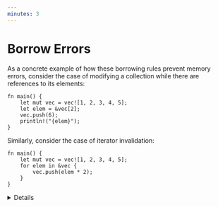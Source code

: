 ```yaml
---
minutes: 3
---
```


# Borrow Errors

As a concrete example of how these borrowing rules prevent memory errors,
consider the case of modifying a collection while there are references to its
elements:

```rust,editable,compile_fail
fn main() {
    let mut vec = vec![1, 2, 3, 4, 5];
    let elem = &vec[2];
    vec.push(6);
    println!("{elem}");
}
```

Similarly, consider the case of iterator invalidation:

```rust,editable,compile_fail
fn main() {
    let mut vec = vec![1, 2, 3, 4, 5];
    for elem in &vec {
        vec.push(elem * 2);
    }
}
```

<details>

- In both of these cases, modifying the collection by pushing new elements into
  it can potentially invalidate existing references to the collection's elements
  if the collection has to reallocate.

</details>
